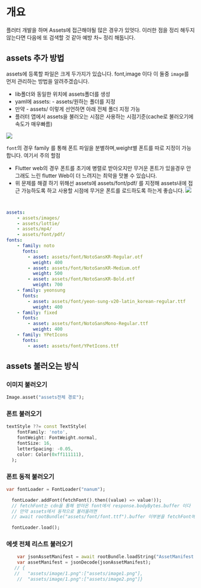 # 개요
플러터 개발을 하며 Assets에 접근해야될 많은 경우가 있엇다.
이러한 점을 정리 해두지 않는다면 다음에 또 검색할 것 같아 예방 차~ 정리 해둡니다.
## assets 추가 방법
assets에 등록할 파일은 크게 두가지가 있습니다.
font,image 이다 이 둘중 `image`를 먼저 관리하는 방법을 알려주겠습니다.

- lib폴더와 동일한 위치에 assets폴더를 생성
- yaml에 assets: - assets/원하는 폴더를 지정 
- 만약 - assets/ 이렇게 선언하면 아래 전체 폴더 지정 가능 
- 플러터 앱에서 assets을 불러오는 시점은 사용하는 시점기준(cache로 불러오기에 속도가 매우빠름)

![](https://velog.velcdn.com/images/gavri/post/411929b8-dab2-4269-8446-8b793cf52a11/image.png)

`font`의 경우 family 를 통해 폰트 파일을 분별하며,weight별 폰트를 따로 지정이 가능합니다.
여기서 주의 할점 
- Flutter web의 경우 폰트를 초기에 병렬로 받아오지만 무거운 폰트가 있을경우 안그래도 느린 flutter Web이 더 느려지는 최악을 맛볼 수 있습니다.
- 위 문제를 해결 하기 위해선 assets에 assets/font/pdf/ 를 지정해 assets내에 접근 가능하도록 하고 사용할 시점에 무거운 폰트를 로드하도록 하는게 좋습니다.
![](https://velog.velcdn.com/images/gavri/post/07bbcb85-1b65-4361-bd5e-8a193b102a3a/image.png)

```yaml


assets:
    - assets/images/
    - assets/lottie/
    - assets/mp4/
    - assets/font/pdf/
fonts:
    - family: noto
      fonts:
        - asset: assets/font/NotoSansKR-Regular.otf
          weight: 400
        - asset: assets/font/NotoSansKR-Medium.otf
          weight: 500
        - asset: assets/font/NotoSansKR-Bold.otf
          weight: 700
    - family: yeonsung
      fonts:
        - asset: assets/font/yeon-sung-v20-latin_korean-regular.ttf
          weight: 400
    - family: fixed
      fonts:
        - asset: assets/font/NotoSansMono-Regular.ttf
          weight: 400
    - family: YPetIcons
      fonts:
        - asset: assets/font/YPetIcons.ttf

```
## assets 불러오는 방식
### 이미지 불러오기
```dart
Image.asset("assets전체 경로");
```
### 폰트 불러오기
```dart
textStyle ??= const TextStyle(
    fontFamily: 'noto',
    fontWeight: FontWeight.normal,
    fontSize: 16,
    letterSpacing: -0.05,
    color: Color(0xff111111),
  );
```
### 폰트 동적 불러오기
```dart
var fontLoader = FontLoader("nanum");

  fontLoader.addFont(fetchFont().then((value) => value!)); 
  // fetchFont는 cdn을 통해 받아온 font에서 response.bodyBytes.buffer 이다 
  // 만약 assets에서 동적으로 불러올려면
  // await rootBundle("assets/font/font.ttf").buffer 이부분을 fetchFont에 적어주면 됩니다.

  fontLoader.load();
```
### 에셋 전체 리스트 불러오기
```dart
	var jsonAssetManifest = await rootBundle.loadString("AssetManifest.json");
    var assetManifest = jsonDecode(jsonAssetManifest);
   // {
   //	"assets/image/1.png":["assets/image1.png"],
	//	"assets/image/1.png":["assets/image2.png"]}
    
    
```
